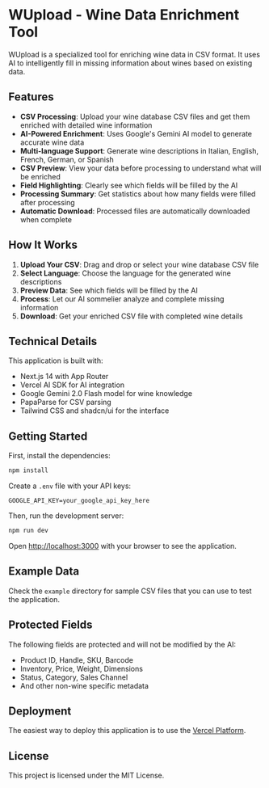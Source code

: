 # WUpload - Wine Data Enrichment Tool

WUpload is a specialized tool for enriching wine data in CSV format. It uses AI to intelligently fill in missing information about wines based on existing data.

## Features

- **CSV Processing**: Upload your wine database CSV files and get them enriched with detailed wine information
- **AI-Powered Enrichment**: Uses Google's Gemini AI model to generate accurate wine data
- **Multi-language Support**: Generate wine descriptions in Italian, English, French, German, or Spanish
- **CSV Preview**: View your data before processing to understand what will be enriched
- **Field Highlighting**: Clearly see which fields will be filled by the AI
- **Processing Summary**: Get statistics about how many fields were filled after processing
- **Automatic Download**: Processed files are automatically downloaded when complete

## How It Works

1. **Upload Your CSV**: Drag and drop or select your wine database CSV file
2. **Select Language**: Choose the language for the generated wine descriptions
3. **Preview Data**: See which fields will be filled by the AI
4. **Process**: Let our AI sommelier analyze and complete missing information
5. **Download**: Get your enriched CSV file with completed wine details

## Technical Details

This application is built with:

- Next.js 14 with App Router
- Vercel AI SDK for AI integration
- Google Gemini 2.0 Flash model for wine knowledge
- PapaParse for CSV parsing
- Tailwind CSS and shadcn/ui for the interface

## Getting Started

First, install the dependencies:

```bash
npm install
```

Create a `.env` file with your API keys:

```
GOOGLE_API_KEY=your_google_api_key_here
```

Then, run the development server:

```bash
npm run dev
```

Open [http://localhost:3000](http://localhost:3000) with your browser to see the application.

## Example Data

Check the `example` directory for sample CSV files that you can use to test the application.

## Protected Fields

The following fields are protected and will not be modified by the AI:
- Product ID, Handle, SKU, Barcode
- Inventory, Price, Weight, Dimensions
- Status, Category, Sales Channel
- And other non-wine specific metadata

## Deployment

The easiest way to deploy this application is to use the [Vercel Platform](https://vercel.com/new).

## License

This project is licensed under the MIT License.

